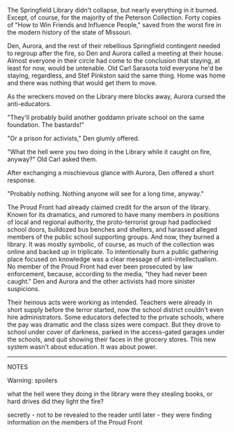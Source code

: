 The Springfield Library didn't collapse, but nearly everything in it burned. Except, of course, for the majority of the Peterson Collection. Forty copies of "How to Win Friends and Influence People," saved from the worst fire in the modern history of the state of Missouri. 

Den, Aurora, and the rest of their rebellious Springfield contingent needed to regroup after the fire, so Den and Aurora called a meeting at their house. Almost everyone in their circle had come to the conclusion that staying, at least for now, would be untenable. Old Carl Sarasota told everyone he'd be staying, regardless, and Stef Pinkston said the same thing. Home was home and there was nothing that would get them to move. 

As the wreckers moved on the Library mere blocks away, Aurora cursed the anti-educators. 

"They'll probably build another goddamn private school on the same foundation. The bastards!" 

"Or a prison for activists," Den glumly offered. 

"What the hell were you two doing in the Library while it caught on fire, anyway?" Old Carl asked them. 

After exchanging a mischievous glance with Aurora, Den offered a short response. 

"Probably nothing. Nothing anyone will see for a long time, anyway."

The Proud Front had already claimed credit for the arson of the library. Known for its dramatics, and rumored to have many members in positions of local and regional authority, the proto-terrorist group had padlocked school doors, bulldozed bus benches and shelters, and harassed alleged members of the public school supporting groups. And now, they burned a library. It was mostly symbolic, of course, as much of the collection was online and backed up in triplicate. To intentionally burn a public gathering place focused on knowledge was a clear message of anti-intellectualism. No member of the Proud Front had ever been prosecuted by law enforcement, because, according to the media, "they had never been caught." Den and Aurora and the other activists had more sinister suspicions.

Their heinous acts were working as intended. Teachers were already in short supply before the terror started, now the school district couldn't even hire administrators. Some educators defected to the private schools, where the pay was dramatic and the class sizes were compact. But they drove to school under cover of darkness, parked in the access-gated garages under the schools, and quit showing their faces in the grocery stores. This new system wasn't about education. It was about power. 





















--------------------------------------

NOTES

Warning: spoilers





what the hell were they doing in the library
were they stealing books, or hard drives
did they light the fire? 

secretly - not to be revealed to the reader until later - they were finding information on the members of the Proud Front


